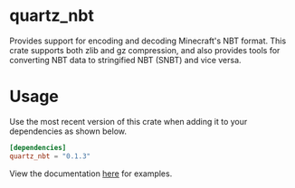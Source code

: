 # quartz_nbt

Provides support for encoding and decoding Minecraft's NBT format. This crate supports both
zlib and gz compression, and also provides tools for converting NBT data to stringified NBT
(SNBT) and vice versa.

# Usage

Use the most recent version of this crate when adding it to your dependencies as shown below.
```toml
[dependencies]
quartz_nbt = "0.1.3"
```
View the documentation [here](https://docs.rs/quartz_nbt) for examples.